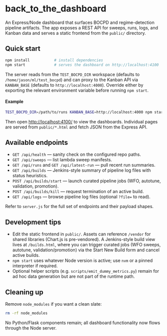 # back_to_the_dashboard

An Express/Node dashboard that surfaces BOCPD and regime-detection pipeline
artifacts. The app exposes a REST API for sweeps, runs, logs, and Kanban data
and serves a static frontend from the `public/` directory.

## Quick start

```bash
npm install           # install dependencies
npm start             # serves the dashboard on http://localhost:4100
```

The server reads from the `TEST_BOCPD_DIR` workspace (defaults to
`/home/jason/ml/test_bocpd`) and can proxy to the Kanban API via
`KANBAN_BASE` (defaults to `http://localhost:4000`). Override either by
exporting the relevant environment variable before running `npm start`.

#### Example

```bash
TEST_BOCPD_DIR=/path/to/runs KANBAN_BASE=http://localhost:4000 npm start
```

Then open <http://localhost:4100/> to view the dashboards. Individual pages are
served from `public/*.html` and fetch JSON from the Express API.

## Available endpoints

- `GET /api/health` &mdash; sanity check on the configured repo paths.
- `GET /api/sweeps` &mdash; list lambda sweep manifests.
- `GET /api/runs` and `GET /api/latest-run` &mdash; pull recent run summaries.
- `GET /api/builds` &mdash; Jenkins-style summary of pipeline log files with status heuristics.
- `POST /api/builds/start` &mdash; launch curated pipeline jobs (WFO, autotune, validation, promotion).
- `POST /api/builds/kill` &mdash; request termination of an active build.
- `GET /api/logs` &mdash; browse pipeline log files (optional `?file=` to read).

Refer to `server.js` for the full set of endpoints and their payload shapes.

## Development tips

- Edit the static frontend in `public/`. Assets can reference `/vendor` for
  shared libraries (Chart.js is pre-vendored). A Jenkins-style build view lives
  at `/builds.html`, where you can trigger curated jobs (WFO sweeps, autotune,
  validation/promotion) via the Start New Build form and cancel active builds.
- `npm start` uses whatever Node version is active; use `nvm` or a pinned
  interpreter if required.
- Optional helper scripts (e.g. `scripts/emit_dummy_metrics.py`) remain for ad
  hoc data generation but are not part of the runtime path.

## Cleaning up

Remove `node_modules` if you want a clean slate:

```bash
rm -rf node_modules
```

No Python/Flask components remain; all dashboard functionality now flows
through the Node server.
